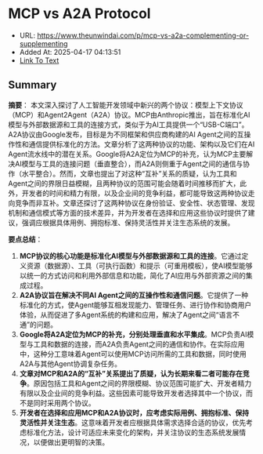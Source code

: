 # MCP vs A2A Protocol
- URL: https://www.theunwindai.com/p/mcp-vs-a2a-complementing-or-supplementing
- Added At: 2025-04-17 04:13:51
- [Link To Text](2025-04-17-mcp-vs-a2a-protocol_raw.md)

## Summary
**摘要**：
本文深入探讨了人工智能开发领域中新兴的两个协议：模型上下文协议（MCP）和Agent2Agent（A2A）协议。MCP由Anthropic推出，旨在标准化AI模型与外部数据源和工具的连接方式，类似于为AI工具提供一个“USB-C端口”。A2A协议由Google发布，目标是为不同框架和供应商构建的AI Agent之间的互操作性和通信提供标准化的方法。文章分析了这两种协议的功能、架构以及它们在AI Agent流水线中的潜在关系。Google将A2A定位为MCP的补充，认为MCP主要解决AI模型与工具的连接问题（垂直整合），而A2A则侧重于Agent之间的通信与协作（水平整合）。然而，文章也提出了对这种“互补”关系的质疑，认为工具和Agent之间的界限日益模糊，且两种协议的范围可能会随着时间推移而扩大，此外，开发者的时间和精力有限，以及企业间的竞争利益，都可能导致这两种协议走向竞争而非互补。文章还探讨了这两种协议在身份验证、安全性、状态管理、发现机制和通信模式等方面的技术差异，并为开发者在选择和应用这些协议时提供了建议，强调应根据具体用例、拥抱标准、保持灵活性并关注生态系统的发展。

**要点总结**：

1.  **MCP协议的核心功能是标准化AI模型与外部数据源和工具的连接**。它通过定义资源（数据源）、工具（可执行函数）和提示（可重用模板），使AI模型能够以统一的方式访问和利用外部信息和功能，简化了AI应用与外部资源之间的集成过程。
2.  **A2A协议旨在解决不同AI Agent之间的互操作性和通信问题**。它提供了一种标准化的方式，使Agent能够互相发现能力、管理任务、进行协作和协商用户体验，从而促进了多Agent系统的构建和应用，解决了Agent之间“语言不通”的问题。
3.  **Google将A2A定位为MCP的补充，分别处理垂直和水平集成**。MCP负责AI模型与工具和数据的连接，而A2A负责Agent之间的通信和协作。在实际应用中，这种分工意味着Agent可以使用MCP访问所需的工具和数据，同时使用A2A与其他Agent协调复杂任务。
4.  **文章对MCP和A2A的“互补”关系提出了质疑，认为长期来看二者可能存在竞争**。原因包括工具和Agent之间的界限模糊、协议范围可能扩大、开发者精力有限以及企业间的竞争利益。这些因素可能导致开发者选择其中一个协议，而不是同时采用两个协议。
5.  **开发者在选择和应用MCP和A2A协议时，应考虑实际用例、拥抱标准、保持灵活性并关注生态**。这意味着开发者应根据具体需求选择合适的协议，优先考虑标准化方法，设计可适应未来变化的架构，并关注协议的生态系统发展情况，以便做出更明智的决策。

